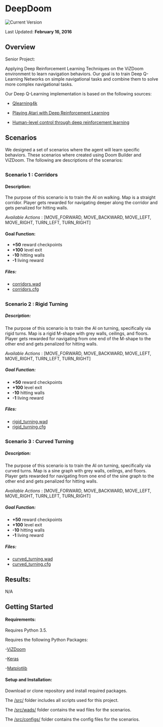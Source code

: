 # DeepDoom
![Current Version](https://img.shields.io/badge/version-0.0.2-red.svg)

Last Updated: **February 16, 2016**

## Overview
Senior Project:

Applying Deep Reinforcement Learning Techniques on the ViZDoom environment to learn
navigation behaviors. Our goal is to train Deep Q-Learning Networks on simple navigational
tasks and combine them to solve more complex navigational tasks.

Our Deep Q-Learning implementation is based on the following sources:

- [Qlearning4k](https://github.com/farizrahman4u/qlearning4k)

- [Playing Atari with Deep Reinforcement Learning](https://www.cs.toronto.edu/~vmnih/docs/dqn.pdf)

- [Human-level control through deep reinforcement learning](http://www.nature.com/nature/journal/v518/n7540/full/nature14236.html)

## Scenarios

We designed a set of scenarios where the agent will learn specific behaviors. These
scenarios where created using Doom Builder and ViZDoom. The following are descriptions of
the scenarios:

##  

### Scenario 1 : Corridors

#### Description:
The purpose of this scenario is to train the AI on walking. Map is a straight corridor. Player gets rewarded for navigating deeper along the corridor and gets penalized for hitting walls.

*Available Actions* : [MOVE_FORWARD, MOVE_BACKWARD, MOVE_LEFT, MOVE_RIGHT, TURN_LEFT, TURN_RIGHT]

#### Goal Function:

- **+50** reward checkpoints
- **+100** level exit
- **-10** hitting walls
- **-1** living reward

##### Files:
- [corridors.wad](src/wads/corridors.wad)
- [corridors.cfg](src/configs/corridors.cfg)

##  

### Scenario 2 : Rigid Turning

##### Description:
The purpose of this scenario is to train the AI on turning, specifically via rigid turns. Map is a rigid M-shape with grey walls, ceilings, and floors. Player gets rewarded for navigating from one end of the M-shape to the other end and gets penalized for hitting walls.

*Available Actions* : [MOVE_FORWARD, MOVE_BACKWARD, MOVE_LEFT, MOVE_RIGHT, TURN_LEFT, TURN_RIGHT]

##### Goal Function:

- **+50** reward checkpoints
- **+100** level exit
- **-10** hitting walls
- **-1** living reward

##### Files:
- [rigid_turning.wad](src/wads/rigid_turning.wad)
- [rigid_turning.cfg](src/configs/rigid_turning.cfg)

##  

### Scenario 3 : Curved Turning

##### Description:
The purpose of this scenario is to train the AI on turning, specifically via curved turns. Map is a sine graph with grey walls, ceilings, and floors. Player gets rewarded for navigating from one end of the sine graph to the other end and gets penalized for hitting walls.

*Available Actions* : [MOVE_FORWARD, MOVE_BACKWARD, MOVE_LEFT, MOVE_RIGHT, TURN_LEFT, TURN_RIGHT]

##### Goal Function:

- **+50** reward checkpoints
- **+100** level exit
- **-10** hitting walls
- **-1** living reward

##### Files:
- [curved_turning.wad](src/wads/curved_turning.wad)
- [curved_turning.cfg](src/configs/curved_turning.cfg)

## Results:

N/A

## Getting Started

#### Requirements:

Requires Python 3.5.

Requires the following Python Packages:

-[ViZDoom](https://github.com/Marqt/ViZDoom)

-[Keras](https://github.com/fchollet/keras)

-[Matplotlib](http://matplotlib.org/)

#### Setup and Installation:

Download or clone repository and install required packages.

The [/src/](src) folder includes all scripts used for this project.

The [/src/wads/](src/wads) folder contains the wad files for the scenarios.

The [/src/configs/](src/configs) folder contains the config files for the scenarios.
